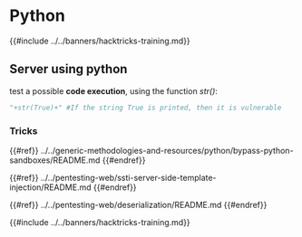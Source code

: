# Python

{{#include ../../banners/hacktricks-training.md}}

## Server using python

test a possible **code execution**, using the function _str()_:

```python
"+str(True)+" #If the string True is printed, then it is vulnerable
```

### Tricks

{{#ref}}
../../generic-methodologies-and-resources/python/bypass-python-sandboxes/README.md
{{#endref}}

{{#ref}}
../../pentesting-web/ssti-server-side-template-injection/README.md
{{#endref}}

{{#ref}}
../../pentesting-web/deserialization/README.md
{{#endref}}

{{#include ../../banners/hacktricks-training.md}}



